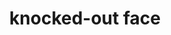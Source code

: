 ---
layout: smileys&emotion
title: knocked-out face
emoji: knocked_out_face
permalink: 😵.html
image: assets/img/3moji/knocked_out_face.png
---
